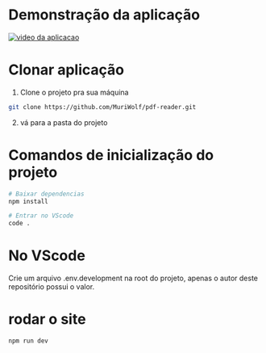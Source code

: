 # Demonstração da aplicação
[![video da aplicacao](https://img.youtube.com/vi/SntDclpf3NE/0.jpg)](https://www.youtube.com/watch?v=SntDclpf3NE)
# Clonar aplicação
1. Clone o projeto pra sua máquina
```bash
git clone https://github.com/MuriWolf/pdf-reader.git
```
2. vá para a pasta do projeto

# Comandos de inicialização do projeto
```bash
# Baixar dependencias
npm install 

# Entrar no VScode
code . 
```

# No VScode
Crie um arquivo .env.development na root do projeto, apenas o autor deste repositório possui o valor.

# rodar o site
```bash
npm run dev 
```

